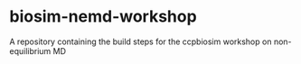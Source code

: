 # biosim-nemd-workshop
A repository containing the build steps for the ccpbiosim workshop on non-equilibrium MD
